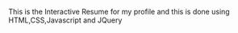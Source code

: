 This is the Interactive Resume for my profile and this is done using HTML,CSS,Javascript and JQuery
